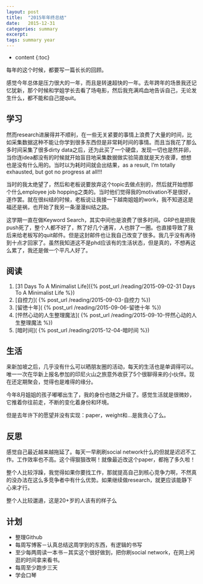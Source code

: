 ```yaml
---
layout: post
title:  "2015年年终总结"
date:   2015-12-31
categories: summary
excerpt: 
tags: summary year
---
```


* content
{:toc}

每年的这个时候，都要写一篇长长的回顾。

感觉今年总体是压力很大的一年，而且是转速超快的一年。去年跨年的场景我还记忆犹新，那个时候和学姐学长去看了场电影，然后我充满鸡血地告诉自己，无论发生什么，都不能和自己提quit。

## 学习

然而research进展得并不顺利，在一些无关紧要的事情上浪费了大量的时间，比如采集数据这种不能让你学到很多东西但是非常耗时间的事情。而且当我花了那么多时间采集了很多dirty data之后，还为此买了一个硬盘，发现一切也是然并卵，当你连idea都没有的时候就开始盲目地采集数据做实验简直就是天方夜谭，想想也是没有什么用的。当时以为耗时间就会出结果，as a result, I’m totally exhausted, but got no progress at all!!!

当时的我太绝望了，然后和老板说要放弃这个topic去做点别的，然后就开始想那个什么employee job hopping之类的。当时他们觉得我的motivation不是很好，遂作罢。就在很纠结的时候，老板说让我接一下越南姐姐的work，我不知道这是福还是祸，也开始了我另一条漫漫纠结之路。

这学期一直在做Keyword Search，其实中间也是浪费了很多时间。GRP也是把我push死了，整个人都不好了，熬了好几个通宵，人也胖了一圈。也直接导致了我后来给老板写的quit邮件。但是这封邮件也让我自己改变了很多。我几乎没有再待到十点才回家了。虽然我知道这不是phd应该有的生活状态，但是真的，不想再这么累了，我还是做一个平凡人好了。

## 阅读
1. [31 Days To A Minimalist Life]({% post_url /reading/2015-09-02-31 Days To A Minimalist Life %})
2. [自控力]( {% post_url /reading/2015-09-03-自控力 %})
3. [留徳十年]( {% post_url /reading/2015-09-06-留徳十年 %})
4. [怦然心动的人生整理魔法]( {% post_url /reading/2015-09-10-怦然心动的人生整理魔法 %})
5. [暗时间]( {% post_url /reading/2015-12-04-暗时间 %})



## 生活

来新加坡之后，几乎没有什么可以晒朋友圈的活动，每天的生活也是单调得可以。唯一一次在华新上报名参加的印尼火山之旅意外收获了5个很聊得来的小伙伴。现在还定期聚会，觉得也是难得的缘分。

今年8月姐姐的孩子嘟嘟出生了，我的身份也随之升级了。感觉生活就是很微妙，它推着你往前走，不断的变化着身份和环境。

但是去年许下的愿望并没有实现：paper，weight和…是我贪心了么。

## 反思

感觉自己最近越来越拖延了。每天一早刷刷social network什么的但就是迟迟不工作。工作效率也不高。这个得狠狠改啊！就像最近改这个paper，都拖了多久啦！

整个人比较浮躁，我觉得如果你要找工作，那就提高自己到核心竞争力啊，不然真的没办法在这么多竞争者中有什么优势。如果继续做research，就更应该能静下心来才行。

整个人比较邋遢，这是20+岁的人该有的样子么

## 计划
- 整理Github
- 每周写博客－认真总结这周学到的东西，有逻辑的书写
- 至少每两周读一本书－其实这个很好做到，把你刷social network，在网上闲逛的时间拿来看书。
- 每周至少跑步三天
- 学会口琴